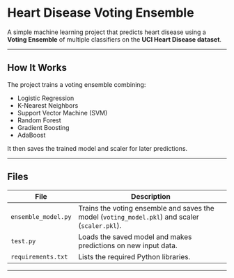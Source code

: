 # Heart Disease Voting Ensemble

A simple machine learning project that predicts heart disease using a **Voting Ensemble** of multiple classifiers on the **UCI Heart Disease dataset**.

---

## How It Works

The project trains a voting ensemble combining:
- Logistic Regression  
- K-Nearest Neighbors  
- Support Vector Machine (SVM)  
- Random Forest  
- Gradient Boosting  
- AdaBoost  

It then saves the trained model and scaler for later predictions.

---

## Files

| File | Description |
|------|--------------|
| `ensemble_model.py` | Trains the voting ensemble and saves the model (`voting_model.pkl`) and scaler (`scaler.pkl`). |
| `test.py` | Loads the saved model and makes predictions on new input data. |
| `requirements.txt` | Lists the required Python libraries. |

---